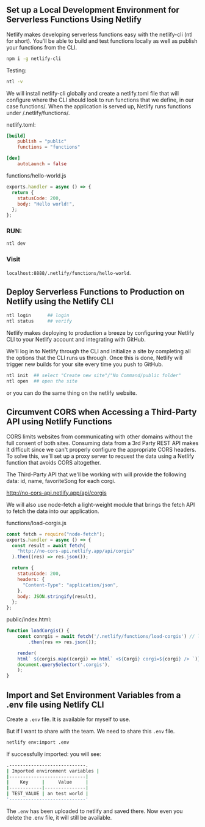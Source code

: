 ## Set up a Local Development Environment for Serverless Functions Using Netlify

Netlify makes developing serverless functions easy with the netlify-cli (ntl for short). You'll be able to build and test functions locally as well as publish your functions from the CLI.

```bash
npm i -g netlify-cli
```

Testing:

```bash
ntl -v
```

We will install netlify-cli globally and create a netlify.toml file that will configure where the CLI should look to run functions that we define, in our case functions/. When the application is served up, Netlify runs functions under /.netlify/functions/.

netlify.toml:

```toml
[build]
    publish = "public"
    functions = "functions"

[dev]
    autoLaunch = false
```

functions/hello-world.js

```js
exports.handler = async () => {
  return {
    statusCode: 200,
    body: "Hello world!",
  };
};
```

### RUN:

```bash
ntl dev
```

### Visit

`localhost:8888/.netlify/functions/hello-world`.

## Deploy Serverless Functions to Production on Netlify using the Netlify CLI

```bash
ntl login      ## login
ntl status     ## verify
```

Netlify makes deploying to production a breeze by configuring your Netlify CLI to your Netlify account and integrating with GitHub.

We'll log in to Netlify through the CLI and initialize a site by completing all the options that the CLI runs us through. Once this is done, Netlify will trigger new builds for your site every time you push to GitHub.

```bash
ntl init  ## select "Create new site"/"No Command/public folder"
ntl open  ## open the site
```

or you can do the same thing on the netlify website.

## Circumvent CORS when Accessing a Third-Party API using Netlify Functions

CORS limits websites from communicating with other domains without the full consent of both sites. Consuming data from a 3rd Party REST API makes it difficult since we can't properly configure the appropriate CORS headers. To solve this, we'll set up a proxy server to request the data using a Netlify function that avoids CORS altogether.

The Third-Party API that we'll be working with will provide the following data: id, name, favoriteSong for each corgi.

http://no-cors-api.netlify.app/api/corgis

We will also use node-fetch a light-weight module that brings the fetch API to fetch the data into our application.

functions/load-corgis.js

```js
const fetch = require("node-fetch");
exports.handler = async () => {
  const result = await fetch(
    "http://no-cors-api.netlify.app/api/corgis"
  ).then((res) => res.json());

  return {
    statusCode: 200,
    headers: {
      "Content-Type": "application/json",
    },
    body: JSON.stringify(result),
  };
};
```

public/index.html:

```js
function loadCorgis() {
    const conrgis = await fetch('/.netlify/functions/load-corgis') // load from local functions, to avoid CORS problem
        .then(res => res.json());

    render(
    html` ${corgis.map((corgi) => html` <${Corgi} corgi=${corgi} /> `)}`,
    document.querySelector('.corgis'),
    );
}
```

## Import and Set Environment Variables from a .env file using Netlify CLI

Create a `.env` file. It is available for myself to use.

But if I want to share with the team. We need to share this `.env` file.

```bash
netlify env:import .env
```

If successfully imported: you will see:

```bash
.----------------------------.
| Imported environment variables |
|----------------------------|
|    Key     |     Value     |
|------------|---------------|
| TEST_VALUE | an test world |
'----------------------------'
```

The `.env` has been uploaded to netlify and saved there. Now even you delete the .env file, it will still be available.


